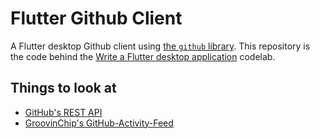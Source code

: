 # Flutter Github Client

A Flutter desktop Github client using [the `github` library]. 
This repository is the code behind the
[Write a Flutter desktop application] codelab.

[the `github` library]: https://pub.dev/packages/github
[Write a Flutter desktop application]: https://codelabs.developers.google.com/codelabs/flutter-github-client/#0


 ## Things to look at
  - [GitHub's REST API](https://docs.github.com/en/rest)
  - [GroovinChip's GitHub-Activity-Feed](https://github.com/GroovinChip/GitHub-Activity-Feed)
